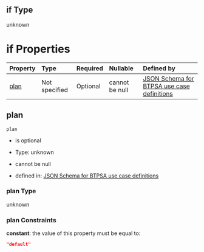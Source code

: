## if Type

unknown

# if Properties

| Property      | Type          | Required | Nullable       | Defined by                                                                                                                                                                                                                                |
| :------------ | :------------ | :------- | :------------- | :---------------------------------------------------------------------------------------------------------------------------------------------------------------------------------------------------------------------------------------- |
| [plan](#plan) | Not specified | Optional | cannot be null | [JSON Schema for BTPSA use case definitions](btpsa-usecase-properties-services-items-allof-2-then-allof-9-then-allof-0-if-properties-plan.md "undefined#/properties/services/items/allOf/2/then/allOf/9/then/allOf/0/if/properties/plan") |

## plan



`plan`

*   is optional

*   Type: unknown

*   cannot be null

*   defined in: [JSON Schema for BTPSA use case definitions](btpsa-usecase-properties-services-items-allof-2-then-allof-9-then-allof-0-if-properties-plan.md "undefined#/properties/services/items/allOf/2/then/allOf/9/then/allOf/0/if/properties/plan")

### plan Type

unknown

### plan Constraints

**constant**: the value of this property must be equal to:

```json
"default"
```
